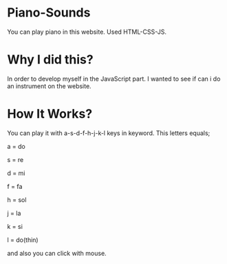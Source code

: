 # Piano-Sounds
You can play piano in this website. Used HTML-CSS-JS.

# Why I did this?
In order to develop myself in the JavaScript part. I wanted to see if can i do an instrument on the website.

# How It Works?
You can play it with a-s-d-f-h-j-k-l keys in keyword.
This letters equals;

a = do

s = re

d = mi

f = fa

h = sol

j = la

k = si

l = do(thin)

and also you can click with mouse.  

